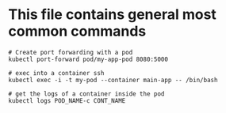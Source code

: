 # This file contains general most common commands 






```
# Create port forwarding with a pod
kubectl port-forward pod/my-app-pod 8080:5000

# exec into a container ssh
kubectl exec -i -t my-pod --container main-app -- /bin/bash

# get the logs of a container inside the pod
kubectl logs POD_NAME-c CONT_NAME

```
